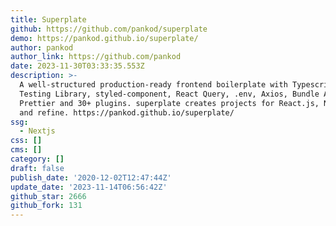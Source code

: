```yaml
---
title: Superplate
github: https://github.com/pankod/superplate
demo: https://pankod.github.io/superplate/
author: pankod
author_link: https://github.com/pankod
date: 2023-11-30T03:33:35.553Z
description: >-
  A well-structured production-ready frontend boilerplate with Typescript, React
  Testing Library, styled-component, React Query, .env, Axios, Bundle Analyzer,
  Prettier and 30+ plugins. superplate creates projects for React.js, Next.js,
  and refine. https://pankod.github.io/superplate/
ssg:
  - Nextjs
css: []
cms: []
category: []
draft: false
publish_date: '2020-12-02T12:47:44Z'
update_date: '2023-11-14T06:56:42Z'
github_star: 2666
github_fork: 131
---
```

